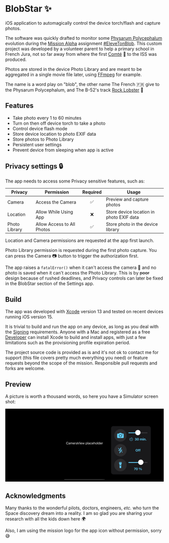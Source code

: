 # BlobStar ✨

iOS application to automagically control the device torch/flash and capture photos.

The software was quickly drafted to monitor some [Physarum Polycephalum](https://en.wikipedia.org/wiki/Physarum_polycephalum) evolution during the [Mission Alpha](https://missionalpha.cnes.fr/) assignment [#EleveTonBlob](https://disciplines.ac-toulouse.fr/daac/elevetonblob-lexperience-educative-du-cnes-pour-la-mission-alpha).
This custom project was developed by a volunteer parent to help a primary school in French Jura, not so far away from where the first [Comté](https://france3-regions.francetvinfo.fr/bourgogne-franche-comte/jura/espace-thomas-pesquet-savoure-du-comte-1207393.html) 🧀 to the ISS was produced.

Photos are stored in the device Photo Library and are meant to be aggregated in a single movie file later, using [FFmpeg](https://www.ffmpeg.org/) for example.

The name is a word play on "blob", the other name The French 🇫🇷 give to the Physarum Polycephalum, and The B-52's track [Rock Lobster](https://www.youtube.com/watch?v=n4QSYx4wVQg) 🦞

## Features

* Take photo every 1 to 60 minutes
* Turn on then off device torch to take a photo
* Control device flash mode
* Store device location to photo EXIF data
* Store photos to Photo Library
* Persistent user settings
* Prevent device from sleeping when app is active

## Privacy settings 🔒

The app needs to access some Privacy sensitive features, such as:

| Privacy | Permission | Required | Usage |
|-|-|:-:|-|
| Camera        | Access the Camera          | ✅ | Preview and capture photos
| Location      | Allow While Using App      | ❌ | Store device location in photo EXIF data
| Photo Library | Allow Access to All Photos | ✅ | Store photo in the device library

Location and Camera permissions are requested at the app first launch.

Photo Library permission is requested during the first photo capture.
You can press the Camera 📷 button to trigger the authorization first.

The app raises a `fatalError()` when it can't access the camera 🐞 and no photo is saved when it can't access the Photo Library.
This is by ~~poor~~ design because of rushed deadlines, and Privacy controls can later be fixed in the BlobStar section of the Settings app.

## Build

The app was developed with [Xcode](https://developer.apple.com/xcode/) version 13 and tested on recent devices running iOS version 15.

It is trivial to build and run the app on any device, as long as you deal with the [Signing](https://developer.apple.com/support/code-signing/) requirements.
Anyone with a Mac and registered as a free [Developer](https://developer.apple.com/) can install Xcode to build and install apps, with just a few limitations such as the provisioning profile expiration period.

The project source code is provided as is and it's not ok to contact me for support (this file covers pretty much everything you need) or feature requests beyond the scope of the mission.
Responsible pull requests and forks are welcome.

## Preview

A picture is worth a thousand words, so here you have a Simulator screen shot:

![BlobStar Simulator Preview](./Resources/Simulator.jpg)

## Acknowledgments

Many thanks to the wonderful pilots, doctors, engineers, _etc._ who turn the Space discovery dream into a reality.
I am so glad you are sharing your research with all the kids down here 🌍

Also, I am using the mission logo for the app icon without permission, sorry 😅
